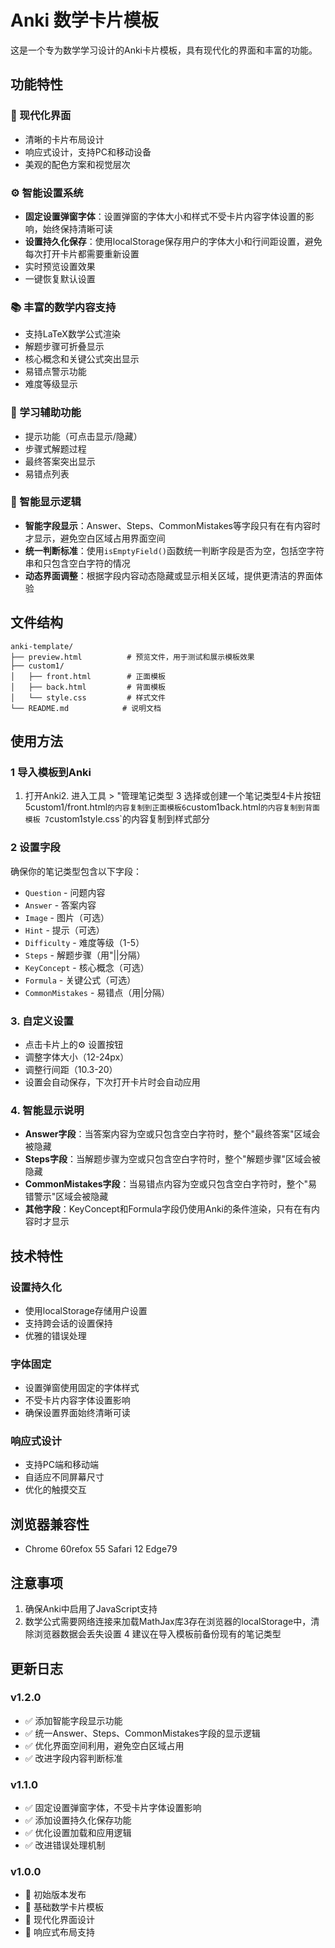 # Anki 数学卡片模板

这是一个专为数学学习设计的Anki卡片模板，具有现代化的界面和丰富的功能。

## 功能特性

### 🎨 现代化界面
- 清晰的卡片布局设计
- 响应式设计，支持PC和移动设备
- 美观的配色方案和视觉层次

### ⚙️ 智能设置系统
- **固定设置弹窗字体**：设置弹窗的字体大小和样式不受卡片内容字体设置的影响，始终保持清晰可读
- **设置持久化保存**：使用localStorage保存用户的字体大小和行间距设置，避免每次打开卡片都需要重新设置
- 实时预览设置效果
- 一键恢复默认设置

### 📚 丰富的数学内容支持
- 支持LaTeX数学公式渲染
- 解题步骤可折叠显示
- 核心概念和关键公式突出显示
- 易错点警示功能
- 难度等级显示

### 🎯 学习辅助功能
- 提示功能（可点击显示/隐藏）
- 步骤式解题过程
- 最终答案突出显示
- 易错点列表

### 🧠 智能显示逻辑
- **智能字段显示**：Answer、Steps、CommonMistakes等字段只有在有内容时才显示，避免空白区域占用界面空间
- **统一判断标准**：使用`isEmptyField()`函数统一判断字段是否为空，包括空字符串和只包含空白字符的情况
- **动态界面调整**：根据字段内容动态隐藏或显示相关区域，提供更清洁的界面体验

## 文件结构

```
anki-template/
├── preview.html          # 预览文件，用于测试和展示模板效果
├── custom1/
│   ├── front.html        # 正面模板
│   ├── back.html         # 背面模板
│   └── style.css         # 样式文件
└── README.md            # 说明文档
```

## 使用方法

### 1 导入模板到Anki
1. 打开Anki2. 进入工具 > "管理笔记类型
3 选择或创建一个笔记类型4卡片按钮5custom1/front.html`的内容复制到正面模板6`custom1back.html`的内容复制到背面模板
7`custom1style.css`的内容复制到样式部分

### 2 设置字段
确保你的笔记类型包含以下字段：
- `Question` - 问题内容
- `Answer` - 答案内容
- `Image` - 图片（可选）
- `Hint` - 提示（可选）
- `Difficulty` - 难度等级（1-5）
- `Steps` - 解题步骤（用"||分隔）
- `KeyConcept` - 核心概念（可选）
- `Formula` - 关键公式（可选）
- `CommonMistakes` - 易错点（用|分隔）

### 3. 自定义设置
- 点击卡片上的⚙️ 设置按钮
- 调整字体大小（12-24px）
- 调整行间距（10.3-20）
- 设置会自动保存，下次打开卡片时会自动应用

### 4. 智能显示说明
- **Answer字段**：当答案内容为空或只包含空白字符时，整个"最终答案"区域会被隐藏
- **Steps字段**：当解题步骤为空或只包含空白字符时，整个"解题步骤"区域会被隐藏
- **CommonMistakes字段**：当易错点内容为空或只包含空白字符时，整个"易错警示"区域会被隐藏
- **其他字段**：KeyConcept和Formula字段仍使用Anki的条件渲染，只有在有内容时才显示

## 技术特性

### 设置持久化
- 使用localStorage存储用户设置
- 支持跨会话的设置保持
- 优雅的错误处理

### 字体固定
- 设置弹窗使用固定的字体样式
- 不受卡片内容字体设置影响
- 确保设置界面始终清晰可读

### 响应式设计
- 支持PC端和移动端
- 自适应不同屏幕尺寸
- 优化的触摸交互

## 浏览器兼容性

- Chrome 60refox 55 Safari 12 Edge79

## 注意事项

1. 确保Anki中启用了JavaScript支持
2. 数学公式需要网络连接来加载MathJax库3存在浏览器的localStorage中，清除浏览器数据会丢失设置
4 建议在导入模板前备份现有的笔记类型

## 更新日志

### v1.2.0
- ✅ 添加智能字段显示功能
- ✅ 统一Answer、Steps、CommonMistakes字段的显示逻辑
- ✅ 优化界面空间利用，避免空白区域占用
- ✅ 改进字段内容判断标准

### v1.1.0
- ✅ 固定设置弹窗字体，不受卡片字体设置影响
- ✅ 添加设置持久化保存功能
- ✅ 优化设置加载和应用逻辑
- ✅ 改进错误处理机制

### v1.0.0
- 🎉 初始版本发布
- 📝 基础数学卡片模板
- 🎨 现代化界面设计
- 📱 响应式布局支持 